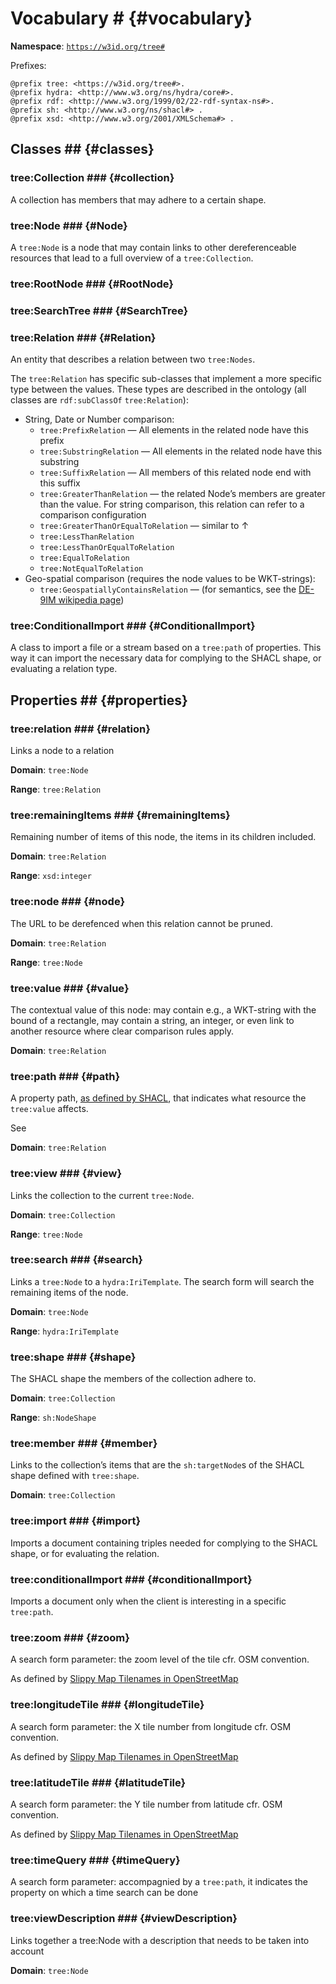 # Vocabulary # {#vocabulary}

**Namespace**: <code>https://w3id.org/tree#</code>

Prefixes:

```turtle
@prefix tree: <https://w3id.org/tree#>.
@prefix hydra: <http://www.w3.org/ns/hydra/core#>.
@prefix rdf: <http://www.w3.org/1999/02/22-rdf-syntax-ns#>.
@prefix sh: <http://www.w3.org/ns/shacl#> .
@prefix xsd: <http://www.w3.org/2001/XMLSchema#> .
```

## Classes ## {#classes}

### tree:Collection ### {#collection}

A collection has members that may adhere to a certain shape.

### tree:Node ### {#Node}

A <code>tree:Node</code> is a node that may contain links to other dereferenceable resources that lead to a full overview of a <code>tree:Collection</code>.

### tree:RootNode ### {#RootNode}

### tree:SearchTree ### {#SearchTree}

### tree:Relation ### {#Relation}

An entity that describes a relation between two <code>tree:Nodes</code>.

The <code>tree:Relation</code> has specific sub-classes that implement a more specific type between the values. These types are described in the ontology (all classes are <code>rdf:subClassOf</code> <code>tree:Relation</code>):
 - String, Date or Number comparison:
     - <code>tree:PrefixRelation</code> — All elements in the related node have this prefix
     - <code>tree:SubstringRelation</code> — All elements in the related node have this substring
     - <code>tree:SuffixRelation</code> — All members of this related node end with this suffix
     - <code>tree:GreaterThanRelation</code> — the related Node’s members are greater than the value. For string comparison, this relation can refer to a comparison configuration
     - <code>tree:GreaterThanOrEqualToRelation</code> — similar to ↑
     - <code>tree:LessThanRelation</code>
     - <code>tree:LessThanOrEqualToRelation</code>
     - <code>tree:EqualToRelation</code>
     - <code>tree:NotEqualToRelation</code>
 - Geo-spatial comparison (requires the node values to be WKT-strings): 
     - <code>tree:GeospatiallyContainsRelation</code> — (for semantics, see the [DE-9IM wikipedia page](https://en.wikipedia.org/wiki/DE-9IM))

### tree:ConditionalImport ### {#ConditionalImport}

A class to import a file or a stream based on a <code>tree:path</code> of properties. This way it can import the necessary data for complying to the SHACL shape, or evaluating a relation type.

## Properties ## {#properties}

### tree:relation ### {#relation}

Links a node to a relation

**Domain**: <code>tree:Node</code>

**Range**: <code>tree:Relation</code>


### tree:remainingItems ### {#remainingItems}

Remaining number of items of this node, the items in its children included.

**Domain**: <code>tree:Relation</code>

**Range**: <code>xsd:integer</code>

### tree:node ### {#node}

The URL to be derefenced when this relation cannot be pruned.

**Domain**: <code>tree:Relation</code>

**Range**: <code>tree:Node</code>

### tree:value ### {#value}

The contextual value of this node: may contain e.g., a WKT-string with the bound of a rectangle, may contain a string, an integer, or even link to another resource where clear comparison rules apply.

**Domain**: <code>tree:Relation</code>

### tree:path ### {#path}

A property path, [as defined by SHACL](https://www.w3.org/TR/shacl/#x2.3.1-shacl-property-paths), that indicates what resource the <code>tree:value</code> affects.

See [](#relations)

**Domain**: <code>tree:Relation</code>

### tree:view ### {#view}

Links the collection to the current <code>tree:Node</code>.

**Domain**: <code>tree:Collection</code>

**Range**: <code>tree:Node</code>

### tree:search ### {#search}

Links a <code>tree:Node</code> to a <code>hydra:IriTemplate</code>. The search form will search the remaining items of the node.

**Domain**: <code>tree:Node</code>

**Range**: <code>hydra:IriTemplate</code>

### tree:shape ### {#shape}

The SHACL shape the members of the collection adhere to.

**Domain**: <code>tree:Collection</code>

**Range**: <code>sh:NodeShape</code>

### tree:member ### {#member}

Links to the collection’s items that are the <code>sh:targetNode</code>s of the SHACL shape defined with <code>tree:shape</code>.

**Domain**: <code>tree:Collection</code>

### tree:import ### {#import}

Imports a document containing triples needed for complying to the SHACL shape, or for evaluating the relation.

### tree:conditionalImport ### {#conditionalImport}

Imports a document only when the client is interesting in a specific <code>tree:path</code>.

### tree:zoom ### {#zoom}

A search form parameter: the zoom level of the tile cfr. OSM convention.

As defined by [Slippy Map Tilenames in OpenStreetMap](https://wiki.openstreetmap.org/wiki/Slippy_map_tilenames)

### tree:longitudeTile ### {#longitudeTile}

A search form parameter: the X tile number from longitude cfr. OSM convention.

As defined by [Slippy Map Tilenames in OpenStreetMap](https://wiki.openstreetmap.org/wiki/Slippy_map_tilenames)

### tree:latitudeTile ### {#latitudeTile}

A search form parameter: the Y tile number from latitude cfr. OSM convention.

As defined by [Slippy Map Tilenames in OpenStreetMap](https://wiki.openstreetmap.org/wiki/Slippy_map_tilenames)

### tree:timeQuery ### {#timeQuery}

A search form parameter: accompagnied by a <code>tree:path</code>, it indicates the property on which a time search can be done

### tree:viewDescription ### {#viewDescription}

Links together a tree:Node with a description that needs to be taken into account

**Domain**: <code>tree:Node</code>
